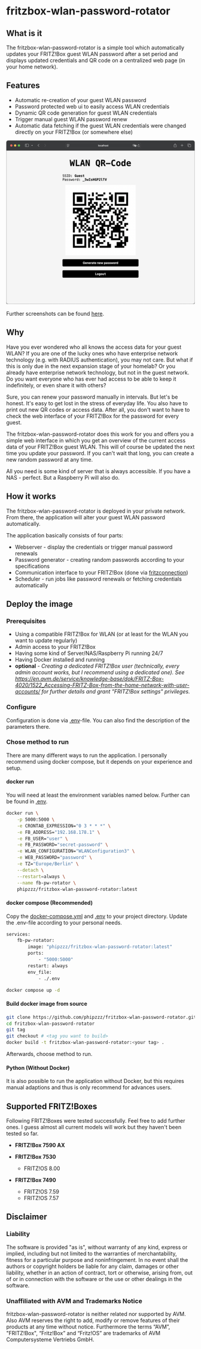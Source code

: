 # fritzbox-wlan-password-rotator

## What is it

The fritzbox-wlan-password-rotator is a simple tool which automatically updates your FRITZ!Box guest WLAN password after a set period and displays updated credentials and QR code on a centralized web page (in your home network).

## Features

-   Automatic re-creation of your guest WLAN password
-   Password protected web ui to easily access WLAN credentials
-   Dynamic QR code generation for guest WLAN credentials
-   Trigger manual guest WLAN password renew
-   Automatic data fetching if the guest WLAN credentials were changed directly on your FRITZ!Box (or somewhere else)

<img src="./docs/qr-code_and_credentials.png" alt="qr code in safari" style="width: 700px; margin-right: 20px;"/>

Further screenshots can be found [here](./docs/).

## Why

Have you ever wondered who all knows the access data for your guest WLAN? If you are one of the lucky ones who have enterprise network technology (e.g. with RADIUS authentication), you may not care. But what if this is only due in the next expansion stage of your homelab? Or you already have enterprise network technology, but not in the guest network. Do you want everyone who has ever had access to be able to keep it indefinitely, or even share it with others?

Sure, you can renew your password manually in intervals. But let's be honest. It's easy to get lost in the stress of everyday life. You also have to print out new QR codes or access data. After all, you don't want to have to check the web interface of your FRITZ!Box for the password for every guest.

The fritzbox-wlan-password-rotator does this work for you and offers you a simple web interface in which you get an overview of the current access data of your FRITZ!Box guest WLAN. This will of course be updated the next time you update your password. If you can't wait that long, you can create a new random password at any time.

All you need is some kind of server that is always accessible. If you have a NAS - perfect. But a Raspberry Pi will also do.

## How it works

The fritzbox-wlan-password-rotator is deployed in your private network. From there, the application will alter your guest WLAN password automatically.

The application basically consists of four parts:

-   Webserver - display the credentials or trigger manual password renewals
-   Password generator - creating random passwords according to your specifications
-   Communication interface to your FRITZ!Box (done via [fritzconnection](https://github.com/kbr/fritzconnection))
-   Scheduler - run jobs like password renewals or fetching credentials automatically

## Deploy the image

### Prerequisites

-   Using a compatible FRITZ!Box for WLAN (or at least for the WLAN you want to update regularly)
-   Admin access to your FRITZ!Box
-   Having some kind of Server/NAS/Raspberry Pi running 24/7
-   Having Docker installed and running
-   **optional** _- Creating a dedicated FRITZ!Box user (technically, every admin account works, but I recommend using a dedicated one). See https://en.avm.de/service/knowledge-base/dok/FRITZ-Box-4020/1522_Accessing-FRITZ-Box-from-the-home-network-with-user-accounts/ for further details and grant "FRITZ!Box settings" privileges._

### Configure

Configuration is done via [.env](./.env)-file. You can also find the description of the parameters there.

### Chose method to run

There are many different ways to run the application. I personally recommend using docker compose, but it depends on your experience and setup.

#### docker run

You will need at least the environment variables named below. Further can be found in [.env](./.env).

```bash
docker run \
    -p 5000:5000 \
    -e CRONTAB_EXPRESSION="0 3 * * *" \
    -e FB_ADDRESS="192.168.178.1" \
    -e FB_USER="user" \
    -e FB_PASSWORD="secret-password" \
    -e WLAN_CONFIGURATION="WLANConfiguration3" \
    -e WEB_PASSWORD="password" \
    -e TZ="Europe/Berlin" \
    --detach \
    --restart=always \
    --name fb-pw-rotator \
    phipzzz/fritzbox-wlan-password-rotator:latest
```

#### docker compose (Recommended)

Copy the [docker-compose.yml](./docker-compose.yml) and [.env](./.env) to your project directory. Update the .env-file according to your personal needs.

```bash
services:
    fb-pw-rotator:
        image: "phipzzz/fritzbox-wlan-password-rotator:latest"
        ports:
            - "5000:5000"
        restart: always
        env_file:
            - ./.env
```

```bash
docker compose up -d
```

#### Build docker image from source

```bash
git clone https://github.com/phipzzz/fritzbox-wlan-password-rotator.git
cd fritzbox-wlan-password-rotator
git tag
git checkout # <tag you want to build>
docker build -t fritzbox-wlan-password-rotator:<your tag> .
```

Afterwards, choose method to run.

#### Python (Without Docker)

It is also possible to run the application without Docker, but this requires manual adaptions and thus is only recommend for advances users.

## Supported FRITZ!Boxes

Following FRITZ!Boxes were tested successfully. Feel free to add further ones. I guess almost all current models will work but they haven't been tested so far.

-   **FRITZ!Box 7590 AX**
-   **FRITZ!Box 7530**

    -   FRITZ!OS 8.00

-   **FRITZ!Box 7490**

    -   FRITZ!OS 7.59
    -   FRITZ!OS 7.57

## Disclaimer

### Liability

The software is provided "as is", without warranty of any kind, express or implied, including but not limited to the warranties of merchantability, fitness for a particular purpose and noninfringement. In no event shall the authors or copyright holders be liable for any claim, damages or other liability, whether in an action of contract, tort or otherwise, arising from, out of or in connection with the software or the use or other dealings in the software.

### Unaffiliated with AVM and Trademarks Notice

fritzbox-wlan-password-rotator is neither related nor supported by AVM. Also AVM reserves the right to add, modify or remove features of their products at any time without notice. Furthermore the terms “AVM”, "FRITZ!Box", “Fritz!Box” and “Fritz!OS” are trademarks of AVM Computersysteme Vertriebs GmbH.
